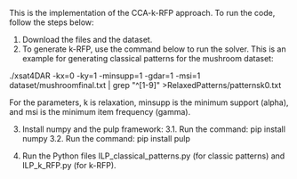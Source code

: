 This is the implementation of the CCA-k-RFP approach. To run the code, follow the steps below:
1) Download the files and the dataset.
2) To generate k-RFP, use the command below to run the solver. This is an example for generating classical patterns for the mushroom dataset:

./xsat4DAR -kx=0 -ky=1 -minsupp=1  -gdar=1 -msi=1 dataset/mushroomfinal.txt | grep "^[1-9]" >RelaxedPatterns/patternsk0.txt

For the parameters, k is relaxation, minsupp is the minimum support (alpha), and msi is the minimum item frequency (gamma).

3) Install numpy and the pulp framework:
  3.1. Run the command: pip install numpy
  3.2. Run the command: pip install pulp

4) Run the Python files ILP_classical_patterns.py (for classic patterns) and ILP_k_RFP.py (for k-RFP).
